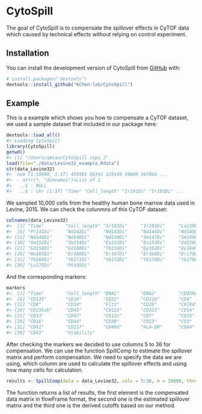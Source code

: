 
<!-- README.md is generated from README.Rmd. Please edit that file -->
CytoSpill
=========

<!-- badges: start -->
<!-- badges: end -->
The goal of CytoSpill is to compensate the spillover effects in CyTOF data which caused by technical effects without relying on control experiment.

Installation
------------

You can install the development version of CytoSpill from [GitHub](https://github.com/) with:

``` r
# install.packages("devtools")
devtools::install_github("KChen-lab/CytoSpill")
```

Example
-------

This is a example which shows you how to compensate a CyTOF dataset, we used a sample dataset that included in our package here:

``` r
devtools::load_all()
#> Loading CytoSpill
library(CytoSpill)
getwd()
#> [1] "/Users/qmiao/CytoSpill copy 2"
load(file="./data/Levine32_example.Rdata")
str(data_Levine32)
#>  num [1:10000, 1:37] 459501 88341 129149 59689 267864 ...
#>  - attr(*, "dimnames")=List of 2
#>   ..$ : NULL
#>   ..$ : chr [1:37] "Time" "Cell_length" "Ir191Di" "Ir193Di" ...
```

We sampled 10,000 cells from the healthy human bone marrow data used in Levine, 2015. We can check the colunmns of this CyTOF dataset:

``` r
colnames(data_Levine32)
#>  [1] "Time"        "Cell_length" "Ir191Di"     "Ir193Di"     "La139Di"    
#>  [6] "Pr141Di"     "Nd142Di"     "Nd143Di"     "Nd144Di"     "Nd145Di"    
#> [11] "Nd146Di"     "Nd148Di"     "Nd150Di"     "Sm147Di"     "Sm149Di"    
#> [16] "Sm152Di"     "Sm154Di"     "Eu151Di"     "Eu153Di"     "Gd156Di"    
#> [21] "Gd158Di"     "Gd160Di"     "Tb159Di"     "Dy162Di"     "Dy164Di"    
#> [26] "Ho165Di"     "Er166Di"     "Er167Di"     "Er168Di"     "Er170Di"    
#> [31] "Tm169Di"     "Yb171Di"     "Yb172Di"     "Yb174Di"     "Yb176Di"    
#> [36] "Lu175Di"     "Pt195Di"
```

And the corresponding markers:

``` r
markers
#>  [1] "Time"        "Cell_length" "DNA1"        "DNA2"        "CD45RA"     
#>  [6] "CD133"       "CD19"        "CD22"        "CD11b"       "CD4"        
#> [11] "CD8"         "CD34"        "Flt3"        "CD20"        "CXCR4"      
#> [16] "CD235ab"     "CD45"        "CD123"       "CD321"       "CD14"       
#> [21] "CD33"        "CD47"        "CD11c"       "CD7"         "CD15"       
#> [26] "CD16"        "CD44"        "CD38"        "CD13"        "CD3"        
#> [31] "CD61"        "CD117"       "CD49d"       "HLA-DR"      "CD64"       
#> [36] "CD41"        "Viability"
```

After checking the markers we decided to use columns 5 to 36 for compensation. We can use the function SpillComp to estimate the spillover matrix and perform compensation. We need to specify the data we are using, which column are used to calculate the spillover effects and using how many cells for calculation.

``` r
results <- SpillComp(data = data_Levine32, cols = 5:36, n = 10000, threshold = 0.1, flexrep = 5, neighbor = 1)
```

The function returns a list of results, the first element is the compensated data matrix in flowFrame format, the second one is the estimated spillover matrix and the third one is the derived cutoffs based on our method.
